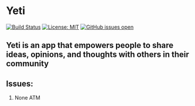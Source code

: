 # Yeti
[![Build Status](https://travis-ci.com/leshawn-rice/yeti.svg?branch=main)](https://travis-ci.com/leshawn-rice/grabaphone) [![License: MIT](https://img.shields.io/badge/License-MIT-yellow.svg)](https://opensource.org/licenses/MIT) [![GitHub issues open](https://img.shields.io/github/issues/leshawn-rice/grabaphone)](https://github.com/leshawn-rice/grabaphone/issues)

## Yeti is an app that empowers people to share ideas, opinions, and thoughts with others in their community

## Issues:

1. None ATM